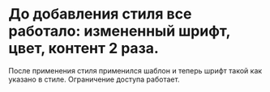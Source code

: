 # До добавления стиля все работало: измененный шрифт, цвет, контент 2 раза.
После применения стиля применился шаблон и теперь шрифт такой как указано в стиле.
Ограничение доступа работает.
